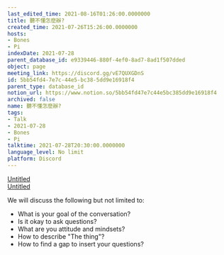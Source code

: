 ```yaml
---
last_edited_time: 2021-08-16T01:26:00.0000000
title: 聽不懂怎麼辦?
created_time: 2021-07-26T15:26:00.0000000
hosts:
- Bones
- Pi
indexDate: 2021-07-28
parent_database_id: e9339446-880f-4ef0-8ad7-8ad1f507dded
object: page
meeting_link: https://discord.gg/vE7QUXGDnS
id: 5bb54fd4-7e7c-44e5-bc38-5dd9e16918f4
parent_type: database_id
notion_url: https://www.notion.so/5bb54fd47e7c44e5bc385dd9e16918f4
archived: false
name: 聽不懂怎麼辦?
tags:
- Talk
- 2021-07-28
- Bones
- Pi
talktime: 2021-07-28T20:30:00.0000000
language_level: No limit
platform: Discord
---
```




[Untitled](https://www.notion.so/12c4a9e645d54aefa860b5f927a0b220)   
[Untitled](https://www.notion.so/482e61b02b9c4456b2b4fe86bb7544c6)   


We will discuss the following but not limited to:
   - What is your goal of the conversation?
   - Is it okay to ask questions?
   - What are you attitude and mindsets?
   - How to describe "The thing"?
   - How to find a gap to insert your questions?






